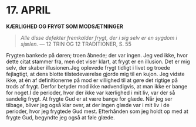 # 17. APRIL

**KÆRLIGHED OG FRYGT SOM MODSÆTNINGER**

> *Alle disse defekter fremkalder frygt, der i sig selv er en sygdom i sjælen.*
> — 12 TRIN OG 12 TRADITIONER, S. 55

Frygten bankede på døren; troen åbnede; der var ingen. Jeg ved ikke, hvor dette citat stammer fra, men det viser klart, at frygt er en illusion. Det er mig selv, der skaber illusionen.Jeg oplevede frygt tidligt i livet og troede fejlagtigt, at dens blotte tilstedeværelse gjorde mig til en kujon. Jeg vidste ikke, at én af definitionerne på mod er villighed til at gøre det rigtige på trods af frygt. Derfor betyder mod ikke nødvendigvis, at man ikke er bange for noget.I de perioder, hvor der ikke var kærlighed i mit liv, var der så sandelig frygt. At frygte Gud er at være bange for glæde. Når jeg ser tilbage, bliver jeg også klar over, at der ingen glæde var i mit liv i de perioder, hvor jeg frygtede Gud mest. Efterhånden som jeg holdt op med at frygte Gud, begyndte jeg også at føle glæde.
